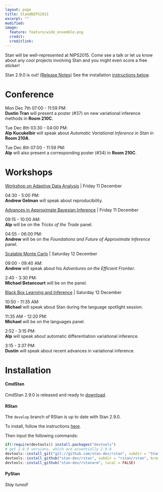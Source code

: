 ```yaml
---
layout: page
title: Stan@NIPS2015
excerpt: ""
modified:
image:
  feature: feature/wide_ensemble.png
  credit:
  creditlink:
---
```


Stan will be well-represented at NIPS2015.  Come see a talk
or let us know about any cool projects involving Stan and you
might even score a free sticker!

Stan 2.9.0 is out! [(Release Notes)](https://github.com/stan-dev/stan/releases/tag/v2.9.0)
See the installation [instructions below](#installation).

Conference
======

Mon Dec 7th 07:00 - 11:59 PM:  
**Dustin Tran** will present a poster (#37) on new
variational inference methods in **Room 210C**.

Tue Dec 8th 03:30 - 04:00 PM:  
**Alp Kucukelbir** will speak about _Automatic Variational
Inference in Stan_ in **Room 210A**.

Tue Dec 8th 07:00 - 11:59 PM:  
**Alp** will also present a corresponding poster (#34) in
**Room 210C**.


Workshops
======

[Workshop on Adaptive Data Analysis](http://wadapt.org) |
Friday 11 December

04:30 - 5:00 PM:  
**Andrew Gelman** will speak about reproducibility.

[Advances in Approximate Bayesian Inference](http://approximateinference.org) |
Friday 11 December

09:15 - 10:00 AM:  
**Alp** will be on the _Tricks of the Trade_ panel.

04:55 - 06:00 PM:  
**Andrew** will be on the _Foundations and Future of Approximate Inference_ panel.

[Scalable Monte Carlo](http://babaks.github.io/ScalableMonteCarlo/) |
Saturday 12 December

09:00 - 09:40 AM:  
**Andrew** will speak about his _Adventures on the Efficient Frontier_.  

2:40 - 3:30 PM:  
**Michael Betancourt** will be on the panel.

[Black Box Learning and Inference](http://www.blackboxworkshop.org) |
Saturday 12 December

10:50 - 11:35 AM:  
**Michael** will speak about Stan during the language spotlight session.

11:35 AM - 12:20 PM:  
**Michael** will be on the languages panel.

2:52 - 3:15 PM:     
**Alp** will speak about automatic differentiation variational inference.

3:15 - 3:37 PM:      
**Dustin** will speak about recent advances in variational inference.


Installation
============

#### CmdStan

CmdStan 2.9.0 is released and ready to 
[download](http://mc-stan.org/interfaces/cmdstan.html).

#### RStan 

The `develop` branch of RStan is up to date with Stan 2.9.0.

To install, follow the instructions 
[here](https://github.com/stan-dev/rstan/wiki/RStan-Getting-Started).

Then input the following commands:

```R
if(!require(devtools)) install.packages("devtools")
# get 2.8.9 versions, which are essentially 2.9.0
devtools::install_git("git://github.com/stan-dev/rstan", subdir = "StanHeaders")
devtools::install_github("stan-dev/rstan", subdir = "rstan/rstan", branch = "develop")
devtools::install_github("stan-dev/rstanarm", local = FALSE)
```


#### PyStan

_Stay tuned!_














